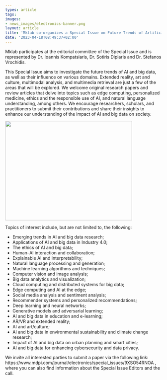 ```yaml
---
types: article
tags:
images: 
- news_images/electronics-banner.png
layout: article
title: 'Mklab co-organizes a Special Issue on Future Trends of Artificial Intelligence (AI) and Big Data in Electronics MDPI Journal'
date: '2023-04-18T08:49:37+02:00'
---
```

<p>Mklab participates at the editorial committee of the Special Issue and is represented by Dr. Ioannis Kompatsiaris, Dr. Sotiris Diplaris and Dr. Stefanos Vrochidis.</p>
<p>
This Special Issue aims to investigate the future trends of AI and big data, as well as their influence on various domains. Extended reality, art and culture, multimodal analysis, and multimedia retrieval are just a few of the areas that will be explored. We welcome original research papers and review articles that delve into topics such as edge computing, personalized medicine, ethics and the responsible use of AI, and natural language understanding, among others. We encourage researchers, scholars, and practitioners to submit their contributions and share their insights to enhance our understanding of the impact of AI and big data on society.</p>
<img class="aligncenter" src="/files/news_images/electronics-banner.png" alt="" width="408" height="320" style="margin-left: auto;  margin-right: auto;"/>
<p>Topics of interest include, but are not limited to, the following:</p>

<ul>
 	<li>Emerging trends in AI and big data research;</li>
 	<li>Applications of AI and big data in Industry 4.0;</li>
 	<li>The ethics of AI and big data;</li>
 	<li>Human–AI interaction and collaboration;</li>
 	<li>Explainable AI and interpretability;</li>
 	<li>Natural language processing and generation;</li>
 	<li>Machine learning algorithms and techniques;</li>
 	<li>Computer vision and image analysis;</li>
 	<li>Big data analytics and visualization;</li>
 	<li>Cloud computing and distributed systems for big data;</li>
 	<li>Edge computing and AI at the edge;</li>
 	<li>Social media analysis and sentiment analysis;</li>
 	<li>Recommender systems and personalized recommendations;</li>
 	<li>Deep learning and neural networks;</li>
 	<li>Generative models and adversarial learning;</li>
 	<li>AI and big data in education and e-learning;</li>
 	<li>AR/VR and extended reality;</li>
 	<li>AI and art/culture;</li>
 	<li>AI and big data in environmental sustainability and climate change research;</li>
 	<li>Impact of AI and big data on urban planning and smart cities;</li>
 	<li>AI and big data for enhancing cybersecurity and data privacy.</li>
</ul>
<p>We invite all interested parties to submit a paper via the following link: https://www.mdpi.com/journal/electronics/special_issues/9XSO54RNOA , where you can also find information about the Special Issue Editors and the call.</p>

